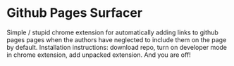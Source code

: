 # Github Pages Surfacer

Simple / stupid chrome extension for automatically adding links to github pages pages when the authors have neglected to include them on the page by default.
Installation instructions: download repo, turn on developer mode in chrome extension, add unpacked extension. And you are off!

